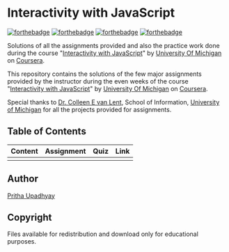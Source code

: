 # Interactivity with JavaScript

[![forthebadge](http://forthebadge.com/images/badges/uses-css.svg)](http://forthebadge.com)
[![forthebadge](http://forthebadge.com/images/badges/uses-js.svg)](http://forthebadge.com)
[![forthebadge](http://forthebadge.com/images/badges/uses-html.svg)](http://forthebadge.com)
[![forthebadge](http://forthebadge.com/images/badges/built-with-love.svg)](http://forthebadge.com)

Solutions of all the assignments provided and also the practice work done during the course "[Interactivity with JavaScript](https://www.coursera.org/learn/javascript)" by [University Of Michigan](https://www.coursera.org/umich) on [Coursera](https://www.coursera.org/).

This repository contains the solutions of the few major assignments provided by the instructor during the even weeks of the course "[Interactivity with JavaScript](https://www.coursera.org/learn/javascript)" by [University Of Michigan](https://www.coursera.org/umich) on [Coursera](https://www.coursera.org/).

Special thanks to [Dr. Colleen E van Lent](https://www.coursera.org/instructor/~14130305), School of Information, [University of Michigan](https://www.coursera.org/umich) for all the projects provided for assignments.

## Table of Contents

| Content | Assignment | Quiz | Link |
|:--------------|:----------------:|:----------------:|:----------------:|
|				|					|					|					|


## Author

[Pritha Upadhyay](https://github.com/prithaupadhyay)


## Copyright

Files available for redistribution and download only for educational purposes.




